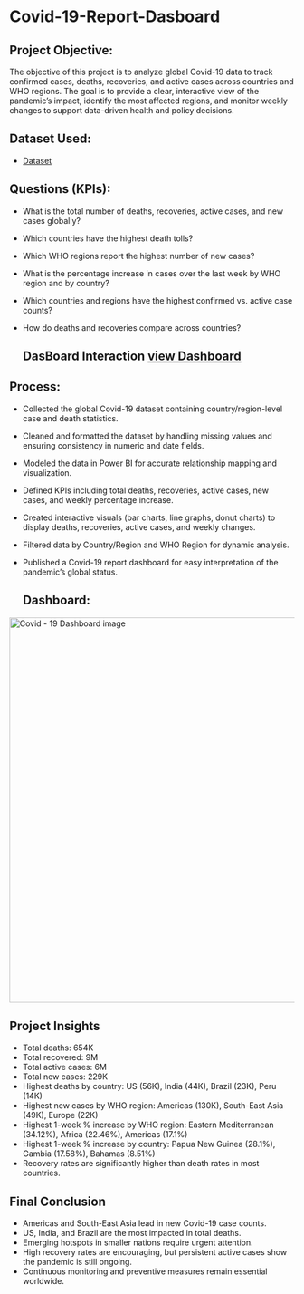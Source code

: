 # Covid-19-Report-Dasboard

## Project Objective:
The objective of this project is to analyze global Covid-19 data to track confirmed cases, deaths, recoveries, and active cases across countries and WHO regions. The goal is to provide a clear, interactive view of the pandemic’s impact, identify the most affected regions, and monitor weekly changes to support data-driven health and policy decisions.

## Dataset Used: 
- <a href="https://github.com/AnkitaChoubey/Covid-19-Report-Dasboard/blob/main/Covid_Dataset.csv">Dataset</a>

## Questions (KPIs):

- What is the total number of deaths, recoveries, active cases, and new cases globally?
- Which countries have the highest death tolls?
- Which WHO regions report the highest number of new cases?
- What is the percentage increase in cases over the last week by WHO region and by country?
- Which countries and regions have the highest confirmed vs. active case counts?
- How do deaths and recoveries compare across countries?

  ## DasBoard Interaction  <a href="https://github.com/AnkitaChoubey/Covid-19-Report-Dasboard/blob/main/Covid.jpg">view Dashboard</a>

## Process:
- Collected the global Covid-19 dataset containing country/region-level case and death statistics.
- Cleaned and formatted the dataset by handling missing values and ensuring consistency in numeric and date fields.
- Modeled the data in Power BI for accurate relationship mapping and visualization.
- Defined KPIs including total deaths, recoveries, active cases, new cases, and weekly percentage increase.
- Created interactive visuals (bar charts, line graphs, donut charts) to display deaths, recoveries, active cases, and weekly changes.
- Filtered data by Country/Region and WHO Region for dynamic analysis.
- Published a Covid-19 report dashboard for easy interpretation of the pandemic’s global status.

  ## Dashboard: 
 <img width="1210" height="680" alt="Covid - 19 Dashboard image" src="https://github.com/user-attachments/assets/3c1e4a02-8310-477b-9405-1a06f344bbce" />


## Project Insights
- Total deaths: 654K
- Total recovered: 9M
- Total active cases: 6M
- Total new cases: 229K
- Highest deaths by country: US (56K), India (44K), Brazil (23K), Peru (14K)
- Highest new cases by WHO region: Americas (130K), South-East Asia (49K), Europe (22K)
- Highest 1-week % increase by WHO region: Eastern Mediterranean (34.12%), Africa (22.46%), Americas (17.1%)
- Highest 1-week % increase by country: Papua New Guinea (28.1%), Gambia (17.58%), Bahamas (8.51%)
- Recovery rates are significantly higher than death rates in most countries.

## Final Conclusion
- Americas and South-East Asia lead in new Covid-19 case counts.
- US, India, and Brazil are the most impacted in total deaths.
- Emerging hotspots in smaller nations require urgent attention.
- High recovery rates are encouraging, but persistent active cases show the pandemic is still ongoing.
- Continuous monitoring and preventive measures remain essential worldwide.

  
